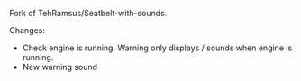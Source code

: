Fork of TehRamsus/Seatbelt-with-sounds.

Changes:

* Check engine is running. Warning only displays / sounds when engine is running.
* New warning sound